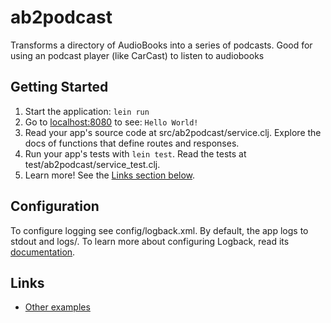 # ab2podcast

Transforms a directory of AudioBooks into a series of podcasts.    Good for using an podcast player (like CarCast)
to listen to audiobooks

## Getting Started

1. Start the application: `lein run`
2. Go to [localhost:8080](http://localhost:8080/) to see: `Hello World!`
3. Read your app's source code at src/ab2podcast/service.clj. Explore the docs of functions
   that define routes and responses.
4. Run your app's tests with `lein test`. Read the tests at test/ab2podcast/service_test.clj.
5. Learn more! See the [Links section below](#links).

## Configuration

To configure logging see config/logback.xml. By default, the app logs to stdout and logs/.
To learn more about configuring Logback, read its [documentation](http://logback.qos.ch/documentation.html).

## Links
* [Other examples](https://github.com/pedestal/samples)
